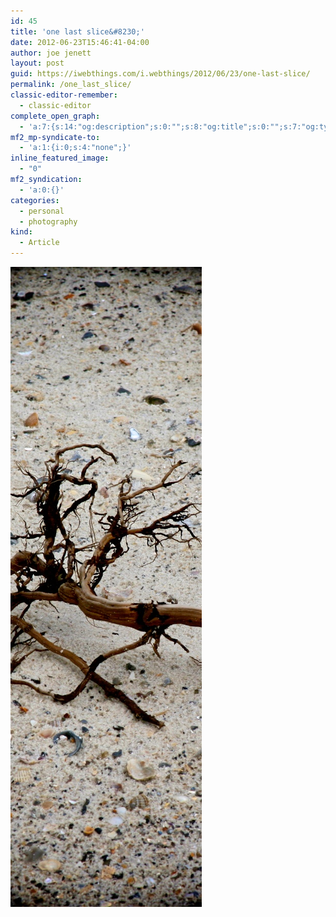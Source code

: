```yaml
---
id: 45
title: 'one last slice&#8230;'
date: 2012-06-23T15:46:41-04:00
author: joe jenett
layout: post
guid: https://iwebthings.com/i.webthings/2012/06/23/one-last-slice/
permalink: /one_last_slice/
classic-editor-remember:
  - classic-editor
complete_open_graph:
  - 'a:7:{s:14:"og:description";s:0:"";s:8:"og:title";s:0:"";s:7:"og:type";s:0:"";s:12:"twitter:card";s:7:"summary";s:15:"twitter:creator";s:0:"";s:19:"twitter:description";s:0:"";s:8:"og:image";s:0:"";}'
mf2_mp-syndicate-to:
  - 'a:1:{i:0;s:4:"none";}'
inline_featured_image:
  - "0"
mf2_syndication:
  - 'a:0:{}'
categories:
  - personal
  - photography
kind:
  - Article
---
```

<img style="border: none;" src="/images/photoslice_experiment_5.jpg" alt="one last slice..." />